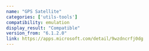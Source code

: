 ```yaml
---
name: "GPS Satellite"
categories: ['utils-tools']
compatibility: emulation
display_result: "Compatible"
version_from: "6.1.2.0"
link: https://apps.microsoft.com/detail/9wzdncrfj0dg
---
```


